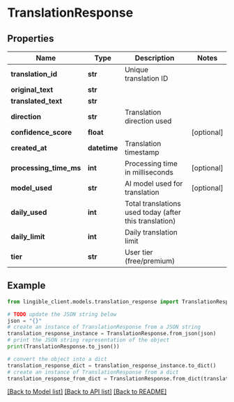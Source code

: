# TranslationResponse


## Properties

Name | Type | Description | Notes
------------ | ------------- | ------------- | -------------
**translation_id** | **str** | Unique translation ID |
**original_text** | **str** |  |
**translated_text** | **str** |  |
**direction** | **str** | Translation direction used |
**confidence_score** | **float** |  | [optional]
**created_at** | **datetime** | Translation timestamp |
**processing_time_ms** | **int** | Processing time in milliseconds | [optional]
**model_used** | **str** | AI model used for translation | [optional]
**daily_used** | **int** | Total translations used today (after this translation) |
**daily_limit** | **int** | Daily translation limit |
**tier** | **str** | User tier (free/premium) |

## Example

```python
from lingible_client.models.translation_response import TranslationResponse

# TODO update the JSON string below
json = "{}"
# create an instance of TranslationResponse from a JSON string
translation_response_instance = TranslationResponse.from_json(json)
# print the JSON string representation of the object
print(TranslationResponse.to_json())

# convert the object into a dict
translation_response_dict = translation_response_instance.to_dict()
# create an instance of TranslationResponse from a dict
translation_response_from_dict = TranslationResponse.from_dict(translation_response_dict)
```
[[Back to Model list]](../README.md#documentation-for-models) [[Back to API list]](../README.md#documentation-for-api-endpoints) [[Back to README]](../README.md)
